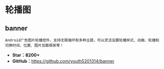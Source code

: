 
# 轮播图

## banner

    Android广告图片轮播控件，支持无限循环和多种主题，可以灵活设置轮播样式、动画、轮播和切换时间、位置、图片加载框架等！

* **Star：8200+**
* **GitHub：**<https://github.com/youth5201314/banner>